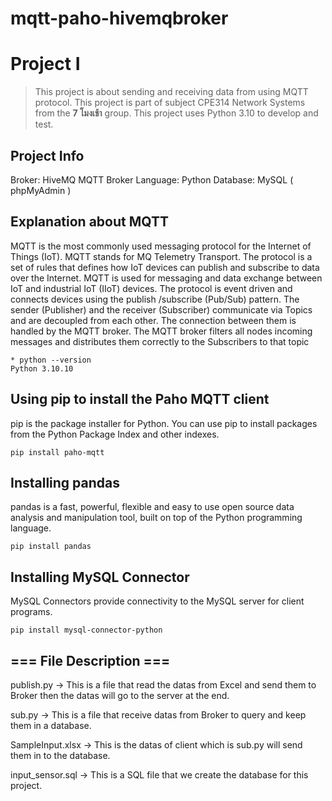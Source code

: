 # mqtt-paho-hivemqbroker
 
# Project I

> This project is about sending and receiving data from using MQTT protocol. This project is part of subject CPE314 Network Systems from the **7 โมงเช้า** group. This project uses Python 3.10 to develop and test.

## Project Info
Broker: HiveMQ MQTT Broker
Language: Python
Database: MySQL ( phpMyAdmin )

## Explanation about MQTT
MQTT is the most commonly used messaging protocol for the Internet of Things (IoT). MQTT stands for MQ Telemetry Transport. The protocol is a set of rules that defines how IoT devices can publish and subscribe to data over the Internet. MQTT is used for messaging and data exchange between IoT and industrial IoT (IIoT) devices. The protocol is event driven and connects devices using the publish /subscribe (Pub/Sub) pattern. The sender (Publisher) and the receiver (Subscriber) communicate via Topics and are decoupled from each other. The connection between them is handled by the MQTT broker. The MQTT broker filters all nodes incoming messages and distributes them correctly to the Subscribers to that topic

```
* python --version
Python 3.10.10
```

## Using pip to install the Paho MQTT client
pip is the package installer for Python. You can use pip to install packages from the Python Package Index and other indexes.

```
pip install paho-mqtt
```

## Installing pandas

pandas is a fast, powerful, flexible and easy to use open source data analysis and manipulation tool,
built on top of the Python programming language.
```
pip install pandas
```

## Installing MySQL Connector

MySQL Connectors provide connectivity to the MySQL server for client programs.
```
pip install mysql-connector-python
``` 
## === File Description ===
 
publish.py -> This is a file that read the datas from Excel and send them to Broker then the datas will go to the server at the end.

sub.py -> This is a file that receive datas from Broker to query and keep them in a database.

SampleInput.xlsx -> This is the datas of client which is sub.py will send them in to the database.

input_sensor.sql -> This is a SQL file that we create the database for this project.
